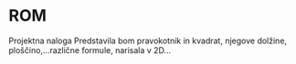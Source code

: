 # ROM

Projektna naloga
Predstavila bom pravokotnik in kvadrat, njegove dolžine, ploščino,...različne formule, narisala v 2D...
